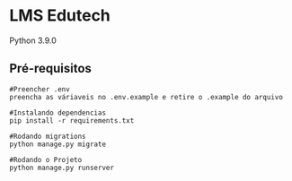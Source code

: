 # LMS Edutech

Python 3.9.0

## Pré-requisitos

    #Preencher .env
    preencha as váriaveis no .env.example e retire o .example do arquivo
    
    #Instalando dependencias
    pip install -r requirements.txt

    #Rodando migrations
    python manage.py migrate

    #Rodando o Projeto
    python manage.py runserver

